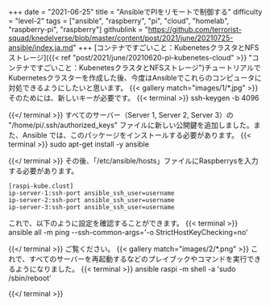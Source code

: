+++
date = "2021-06-25"
title = "AnsibleでPIをリモートで制御する"
difficulty = "level-2"
tags = ["ansible", "raspberry", "pi", "cloud", "homelab", "raspberry-pi", "raspberry"]
githublink = "https://github.com/terrorist-squad/knedelverse/blob/master/content/post/2021/june/20210725-ansible/index.ja.md"
+++
[コンテナですごいこと：KubenetesクラスタとNFSストレージ]({{< ref "post/2021/june/20210620-pi-kubenetes-cloud" >}} "コンテナですごいこと：KubenetesクラスタとNFSストレージ")チュートリアルでKubernetesクラスターを作成した後、今度はAnsibleでこれらのコンピュータに対処できるようにしたいと思います。
{{< gallery match="images/1/*.jpg" >}}
そのためには、新しいキーが必要です。
{{< terminal >}}
ssh-keygen -b 4096

{{</ terminal >}}
すべてのサーバー（Server 1, Server 2, Server 3）の "/home/pi/.ssh/authorized_keys" ファイルに新しい公開鍵を追加しました。また、Ansible では、このパッケージをインストールする必要があります。
{{< terminal >}}
sudo apt-get install -y ansible

{{</ terminal >}}
その後、「/etc/ansible/hosts」ファイルにRaspberrysを入力する必要があります。
```
[raspi-kube.clust]
ip-server-1:ssh-port ansible_ssh_user=username 
ip-server-2:ssh-port ansible_ssh_user=username 
ip-server-3:ssh-port ansible_ssh_user=username 

```
これで、以下のように設定を確認することができます。
{{< terminal >}}
ansible all -m ping --ssh-common-args='-o StrictHostKeyChecking=no'

{{</ terminal >}}
ご覧ください。
{{< gallery match="images/2/*.png" >}}
これで、すべてのサーバーを再起動するなどのプレイブックやコマンドを実行できるようになりました。
{{< terminal >}}
ansible raspi -m shell -a 'sudo /sbin/reboot'

{{</ terminal >}}


